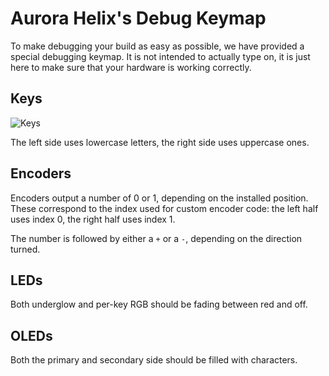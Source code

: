 # Aurora Helix's Debug Keymap

To make debugging your build as easy as possible, we have provided a special debugging keymap. It is not intended to actually type on, it is just here to make sure that your hardware is working correctly.

## Keys

![Keys](https://raw.githubusercontent.com/splitkb/qmk_firmware/assets/aurora/keymaps/debug/keys.png)

The left side uses lowercase letters, the right side uses uppercase ones.

## Encoders

Encoders output a number of 0 or 1, depending on the installed position.
These correspond to the index used for custom encoder code: the left half uses index 0, the right half uses index 1.

The number is followed by either a `+` or a `-`, depending on the direction turned.

## LEDs

Both underglow and per-key RGB should be fading between red and off.

## OLEDs

Both the primary and secondary side should be filled with characters.